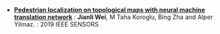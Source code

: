 * **[Pedestrian localization on topological maps with neural machine translation network](https://scholar.google.com/citations?view_op=view_citation&hl=en&user=_Oq_-Z4AAAAJ&citation_for_view=_Oq_-Z4AAAAJ:d1gkVwhDpl0C)**
: **Jianli Wei**, M Taha Koroglu, Bing Zha and Alper Yilmaz.
: 2019 IEEE SENSORS
